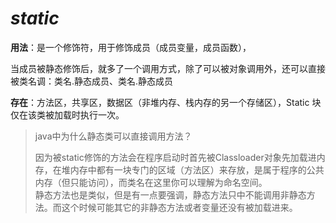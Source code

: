 # _static_

**用法**：是一个修饰符，用于修饰成员（成员变量，成员函数），

当成员被静态修饰后，就多了一个调用方式，除了可以被对象调用外，还可以直接被类名调：类名.静态成员、类名.静态成员

**存在**：方法区，共享区，数据区（非堆内存、栈内存的另一个存储区），Static 块仅在该类被加载时执行一次。

> java中为什么静态类可以直接调用方法？
>
> 因为被static修饰的方法会在程序启动时首先被Classloader对象先加载进内存，在堆内存中都有一块专门的区域（方法区）来存放，是属于程序的公共内存（但只能访问），而类名在这里你可以理解为命名空间。  
> 静态方法也是类似，但是有一点要强调，静态方法只中不能调用非静态方法。而这个时候可能其它的非静态方法或者变量还没有被加载进来。




